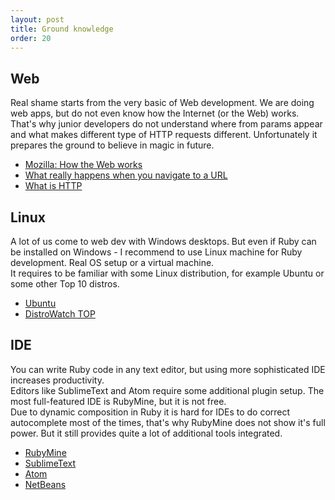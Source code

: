 ```yaml
---
layout: post
title: Ground knowledge
order: 20
---
```


## Web
Real shame starts from the very basic of Web development. We are doing web apps, but do not even know how the Internet (or the Web) works. That's why junior developers do not understand where from params appear and what makes different type of HTTP requests different. Unfortunately it prepares the ground to believe in magic in future.

* [Mozilla: How the Web works](https://developer.mozilla.org/en-US/Learn/Getting_started_with_the_web/How_the_Web_works)
* [What really happens when you navigate to a URL](http://igoro.com/archive/what-really-happens-when-you-navigate-to-a-url/)
* [What is HTTP](http://www.jmarshall.com/easy/http/)


## Linux
A lot of us come to web dev with Windows desktops. But even if Ruby can be installed on Windows - I recommend to use Linux machine for Ruby development. Real OS setup or a virtual machine.  
It requires to be familiar with some Linux distribution, for example Ubuntu or some other Top 10 distros.

* [Ubuntu](http://www.ubuntu.com/)
* [DistroWatch TOP](http://distrowatch.com/dwres.php?resource=popularity)

## IDE
You can write Ruby code in any text editor, but using more sophisticated IDE increases productivity.  
Editors like SublimeText and Atom require some additional plugin setup. The most full-featured IDE is RubyMine, but it is not free.  
Due to dynamic composition in Ruby it is hard for IDEs to do correct autocomplete most of the times, that's why RubyMine does not show it's full power. But it still provides quite a lot of additional tools integrated.

* [RubyMine](https://www.jetbrains.com/ruby/index.html)
* [SublimeText](https://www.sublimetext.com/)
* [Atom](https://atom.io/)
* [NetBeans](https://netbeans.org/features/ruby/index.html)